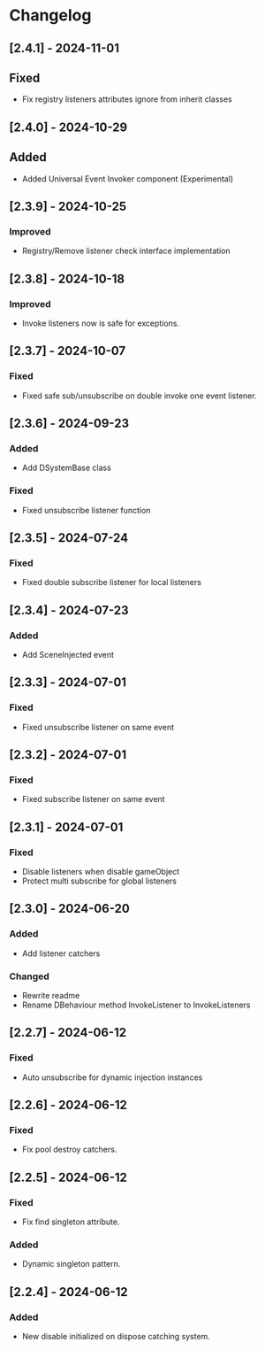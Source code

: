 ﻿# Changelog

## [2.4.1] - 2024-11-01

## Fixed

- Fix registry listeners attributes ignore from inherit classes

## [2.4.0] - 2024-10-29

## Added

- Added Universal Event Invoker component (Experimental)

## [2.3.9] - 2024-10-25

### Improved

- Registry/Remove listener check interface implementation

## [2.3.8] - 2024-10-18

### Improved

- Invoke listeners now is safe for exceptions.

## [2.3.7] - 2024-10-07

### Fixed

- Fixed safe sub/unsubscribe on double invoke one event listener.

## [2.3.6] - 2024-09-23

### Added

- Add DSystemBase class

### Fixed

- Fixed unsubscribe listener function

## [2.3.5] - 2024-07-24

### Fixed

- Fixed double subscribe listener for local listeners

## [2.3.4] - 2024-07-23

### Added

- Add SceneInjected event

## [2.3.3] - 2024-07-01

### Fixed

- Fixed unsubscribe listener on same event

## [2.3.2] - 2024-07-01

### Fixed

- Fixed subscribe listener on same event

## [2.3.1] - 2024-07-01

### Fixed

- Disable listeners when disable gameObject
- Protect multi subscribe for global listeners

## [2.3.0] - 2024-06-20

### Added

- Add listener catchers

### Changed

- Rewrite readme
- Rename DBehaviour method InvokeListener to InvokeListeners

## [2.2.7] - 2024-06-12

### Fixed

- Auto unsubscribe for dynamic injection instances

## [2.2.6] - 2024-06-12

### Fixed

- Fix pool destroy catchers.

## [2.2.5] - 2024-06-12

### Fixed

- Fix find singleton attribute.

### Added

- Dynamic singleton pattern.

## [2.2.4] - 2024-06-12

### Added

- New disable initialized on dispose catching system.